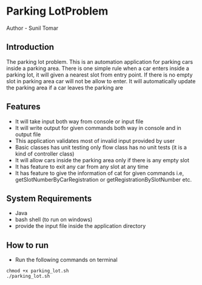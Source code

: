 # Parking  LotProblem

Author - Sunil Tomar

## Introduction
The parking lot problem.
This is an automation application for parking cars inside a parking area.
There is one simple rule when a car enters inside a parking lot, it will given a nearest slot from entry point. If there is no empty slot in parking area car will not be allow to enter. It will automatically update the parking area if a car leaves the parking are

## Features
- It will take input both way from console or input file
- It will write output for given commands both way in console and in output file
- This application validates most of invalid input provided by user
- Basic classes has unit testing only flow class has no unit tests (it is a kind of controller class)
- It will allow cars inside the parking area only if there is any empty slot
- It has feature to exit any car from any slot at any time
- It has feature to give the information of cat for given commands i.e, getSlotNumberByCarRegistration or getRegistrationBySlotNumber etc.

## System Requirements
- Java
- bash shell (to run on windows)
- provide the input file inside the application directory


## How to run
- Run the following commands on terminal
```
chmod +x parking_lot.sh
./parking_lot.sh
```
